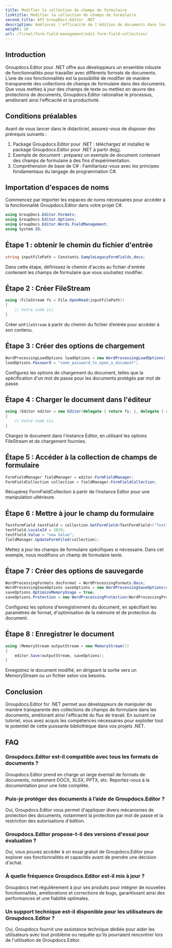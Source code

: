 ```yaml
---
title: Modifier la collection de champs de formulaire
linktitle: Modifier la collection de champs de formulaire
second_title: API GroupDocs.Editor .NET
description: Améliorez l'efficacité de l'édition de documents dans les projets .NET avec Groupdocs.Editor. Modifiez les collections de champs de formulaire en toute transparence.
weight: 10
url: /fr/net/form-field-management/edit-form-field-collection/
---
```

## Introduction
Groupdocs.Editor pour .NET offre aux développeurs un ensemble robuste de fonctionnalités pour travailler avec différents formats de documents. L’une de ces fonctionnalités est la possibilité de modifier de manière transparente des collections de champs de formulaire dans des documents. Que vous mettiez à jour des champs de texte ou mettiez en œuvre des protections de documents, Groupdocs.Editor rationalise le processus, améliorant ainsi l'efficacité et la productivité.
## Conditions préalables
Avant de vous lancer dans le didacticiel, assurez-vous de disposer des prérequis suivants :
1.  Package Groupdocs.Editor pour .NET : téléchargez et installez le package Groupdocs.Editor pour .NET à partir de[ici](https://releases.groupdocs.com/editor/net/).
2. Exemple de document : préparez un exemple de document contenant des champs de formulaire à des fins d'expérimentation.
3. Compréhension de base de C# : Familiarisez-vous avec les principes fondamentaux du langage de programmation C#.

## Importation d'espaces de noms
Commencez par importer les espaces de noms nécessaires pour accéder à la fonctionnalité Groupdocs.Editor dans votre projet C#.
```csharp
using GroupDocs.Editor.Formats;
using GroupDocs.Editor.Options;
using GroupDocs.Editor.Words.FieldManagement;
using System.IO;
```
## Étape 1 : obtenir le chemin du fichier d'entrée
```csharp
string inputFilePath = Constants.SampleLegacyFormFields_docx;
```
Dans cette étape, définissez le chemin d'accès au fichier d'entrée contenant les champs de formulaire que vous souhaitez modifier.
## Étape 2 : Créer FileStream
```csharp
using (FileStream fs = File.OpenRead(inputFilePath))
{
    // Votre code ici
}
```
 Créer un`FileStream` à partir du chemin du fichier d’entrée pour accéder à son contenu.
## Étape 3 : Créer des options de chargement
```csharp
WordProcessingLoadOptions loadOptions = new WordProcessingLoadOptions();
loadOptions.Password = "some_password_to_open_a_document";
```
Configurez les options de chargement du document, telles que la spécification d'un mot de passe pour les documents protégés par mot de passe.
## Étape 4 : Charger le document dans l'éditeur
```csharp
using (Editor editor = new Editor(delegate { return fs; }, delegate { return loadOptions; }))
{
    // Votre code ici
}
```
Chargez le document dans l'instance Editor, en utilisant les options FileStream et de chargement fournies.
## Étape 5 : Accéder à la collection de champs de formulaire
```csharp
FormFieldManager fieldManager = editor.FormFieldManager;
FormFieldCollection collection = fieldManager.FormFieldCollection;
```
Récupérez FormFieldCollection à partir de l’instance Editor pour une manipulation ultérieure.
## Étape 6 : Mettre à jour le champ du formulaire
```csharp
TextFormField textField = collection.GetFormField<TextFormField>("Text1");
textField.LocaleId = 1029;
textField.Value = "new Value";
fieldManager.UpdateFormFiled(collection);
```
Mettez à jour les champs de formulaire spécifiques si nécessaire. Dans cet exemple, nous modifions un champ de formulaire texte.
## Étape 7 : Créer des options de sauvegarde
```csharp
WordProcessingFormats docFormat = WordProcessingFormats.Docx;
WordProcessingSaveOptions saveOptions = new WordProcessingSaveOptions(docFormat);
saveOptions.OptimizeMemoryUsage = true;
saveOptions.Protection = new WordProcessingProtection(WordProcessingProtectionType.AllowOnlyFormFields, "write_password");
```
Configurez les options d'enregistrement du document, en spécifiant les paramètres de format, d'optimisation de la mémoire et de protection du document.
## Étape 8 : Enregistrer le document
```csharp
using (MemoryStream outputStream = new MemoryStream())
{
    editor.Save(outputStream, saveOptions);
}
```
Enregistrez le document modifié, en dirigeant la sortie vers un MemoryStream ou un fichier selon vos besoins.

## Conclusion
Groupdocs.Editor for .NET permet aux développeurs de manipuler de manière transparente des collections de champs de formulaire dans les documents, améliorant ainsi l'efficacité du flux de travail. En suivant ce tutoriel, vous avez acquis les compétences nécessaires pour exploiter tout le potentiel de cette puissante bibliothèque dans vos projets .NET.

## FAQ
### Groupdocs.Editor est-il compatible avec tous les formats de documents ?
Groupdocs.Editor prend en charge un large éventail de formats de documents, notamment DOCX, XLSX, PPTX, etc. Reportez-vous à la documentation pour une liste complète.
### Puis-je protéger des documents à l’aide de Groupdocs.Editor ?
Oui, Groupdocs.Editor vous permet d'appliquer divers mécanismes de protection des documents, notamment la protection par mot de passe et la restriction des autorisations d'édition.
### Groupdocs.Editor propose-t-il des versions d'essai pour évaluation ?
Oui, vous pouvez accéder à un essai gratuit de Groupdocs.Editor pour explorer ses fonctionnalités et capacités avant de prendre une décision d'achat.
### À quelle fréquence Groupdocs.Editor est-il mis à jour ?
Groupdocs met régulièrement à jour ses produits pour intégrer de nouvelles fonctionnalités, améliorations et corrections de bugs, garantissant ainsi des performances et une fiabilité optimales.
### Un support technique est-il disponible pour les utilisateurs de Groupdocs.Editor ?
Oui, Groupdocs fournit une assistance technique dédiée pour aider les utilisateurs avec tout problème ou requête qu'ils pourraient rencontrer lors de l'utilisation de Groupdocs.Editor.